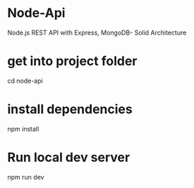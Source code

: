 # Node-Api
Node.js REST API with Express, MongoDB- Solid Architecture
# get into project folder

cd node-api

# install dependencies

 npm install

# Run local dev server

npm run dev
